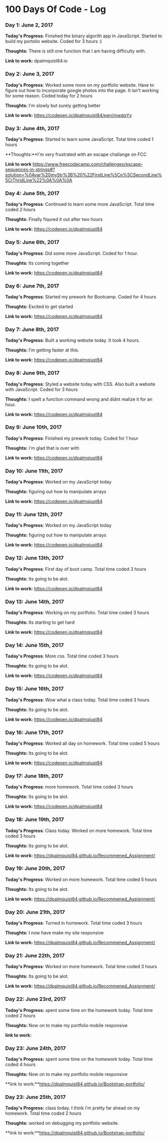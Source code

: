 # 100 Days Of Code - Log

### Day 1: June 2, 2017


**Today's Progress**: Finished the binary algorith app in JavaScript.  Started to build my portolio website.  Coded for 3 hours :)

**Thoughts:** There is still one function that I am having difficulty with.

**Link to work:** dpalmquist84.io

### Day 2: June 3, 2017


**Today's Progress**: Worked some more on my portfolio website.  Have to figure out how to incorporate google photos into the page.  It isn't working for some reason.  Coded today for 2 hours 

**Thoughts:**  I'm slowly but surely getting better

**Link to work:** https://codepen.io/dpalmquist84/pen/mwdqYv

### Day 3: June 4th, 2017

**Today's Progress**: Started to learn some JavaScript.  Total time coded 1 hours

**Thoughts:**I'm very frustrated with an escape challange on FCC

**Link to work** https://www.freecodecamp.com/challenges/escape-sequences-in-strings#?solution=%0Avar%20myStr%3B%20%22FirstLine%5Cn%5CSecondLine%5CrThridLine%22%0A%0A%0A

### Day 4: June 5th, 2017

**Today's Progress**:  Continued to learn some more JavaScript.  Total time coded 2 hours

**Thoughts:** Finally fiqured it out after two hours

**Link to work:** https://codepen.io/dpalmqiust84

### Day 5: June 6th, 2017

**Today's Progress**:  Did some more JavaScript.  Coded for 1 hour.

**Thoughts:** Its coming together

**Link to work:** https://codepen.io/dpalmqiust84

### Day 6: June 7th, 2017

**Today's Progress**:  Started my prework for Bootcamp.  Coded for 4 hours

**Thoughts:** Excited to get started

**Link to work:** https://codepen.io/dpalmqiust84

### Day 7: June 8th, 2017

**Today's Progress**:  Built a working website today.  It took 4 hours.

**Thoughts:** I'm getting faster at this.

**Link to work:** https://codepen.io/dpalmqiust84

### Day 8: June 9th, 2017

**Today's Progress**:  Styled a website today with CSS.  Also built a website with JavaScript.  Coded for 3 hours

**Thoughts:** I spelt a function command wrong and didnt realize it for an hour.

**Link to work:** https://codepen.io/dpalmqiust84

### Day 9: June 10th, 2017

**Today's Progress**:  Finished my prework today.  Coded for 1 hour

**Thoughts:** i'm glad that is over with

**Link to work:** https://codepen.io/dpalmqiust84

### Day 10: June 11th, 2017

**Today's Progress**:  Worked on my JavaScript today

**Thoughts:** figuring out how to manipulate arrays

**Link to work:** https://codepen.io/dpalmqiust84

### Day 11: June 12th, 2017

**Today's Progress**:  Worked on my JavaScript today

**Thoughts:** figuring out how to manipulate arrays

**Link to work:** https://codepen.io/dpalmqiust84

### Day 12: June 13th, 2017

**Today's Progress**: First day of boot camp.  Total time coded 3 hours

**Thoughts:** Its going to be alot.  

**Link to work:** https://codepen.io/dpalmqiust84

### Day 13: June 14th, 2017

**Today's Progress**: Working on my portfolio.  Total time coded 3 hours

**Thoughts:** Its starting to get hard  

**Link to work:** https://codepen.io/dpalmqiust84

### Day 14: June 15th, 2017

**Today's Progress**: More css.  Total time coded 3 hours

**Thoughts:** Its going to be alot.  

**Link to work:** https://codepen.io/dpalmqiust84

### Day 15: June 16th, 2017

**Today's Progress**: Wow what a class today.  Total time coded 3 hours

**Thoughts:** Its going to be alot.  

**Link to work:** https://codepen.io/dpalmqiust84

### Day 16: June 17th, 2017

**Today's Progress**: Worked all day on homework.  Total time coded 5 hours

**Thoughts:** Its going to be alot.  

**Link to work:** https://codepen.io/dpalmqiust84

### Day 17: June 18th, 2017

**Today's Progress**: more homework.  Total time coded 3 hours

**Thoughts:** Its going to be alot.  

**Link to work:** https://codepen.io/dpalmqiust84

### Day 18: June 19th, 2017

**Today's Progress**: Class today.  Worked on more homework.  Total time coded 3 hours

**Thoughts:** Its going to be alot.  

**Link to work:** https://dpalmquist84.github.io/Recommened_Assignment/

### Day 19: June 20th, 2017

**Today's Progress**: Worked on more homework.  Total time coded 5 hours

**Thoughts:** Its going to be alot.  

**Link to work:** https://dpalmquist84.github.io/Recommened_Assignment/

### Day 20: June 21th, 2017

**Today's Progress**: Turned in homework.  Total time coded 3 hours

**Thoughts:** I now have make my site responsive  

**Link to work:** https://dpalmquist84.github.io/Recommened_Assignment/

### Day 21: June 22th, 2017

**Today's Progress**: Worked on more homework.  Total time coded 3 hours

**Thoughts:** Its going to be alot.  

**Link to work:** https://dpalmquist84.github.io/Recommened_Assignment/

### Day 22: June 23rd, 2017

**Today's Progress:** spent some time on the homework today.  Total time coded 2 hours

**Thoughts:** Now on to make my portfolio mobile responsive

**link to work:**

### Day 23: June 24th, 2017

**Today's Progress:** spent some time on the homework today.  Total time coded 4 hours

**Thoughts:** Now on to make my portfolio mobile responsive

**link to work:**https://dpalmquist84.github.io/Bootstrap-portfolio/

### Day 23: June 25th, 2017

**Today's Progress:** class today.  I think i'm pretty far ahead on my homework.  Total time coded 2 hours

**Thoughts:** worked on debugging my portfolio website.

**link to work:**https://dpalmquist84.github.io/Bootstrap-portfolio/










